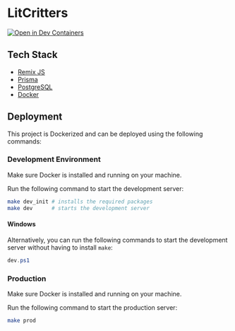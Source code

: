 # LitCritters

[![Open in Dev Containers](https://img.shields.io/static/v1?label=Dev%20Containers&message=Open&color=blue&logo=visualstudiocode)](https://vscode.dev/redirect?url=vscode://ms-vscode-remote.remote-containers/cloneInVolume?url=https://github.com/andybeargen/read)

## Tech Stack
- [Remix JS](https://remix.run/)
- [Prisma](https://www.prisma.io/)
- [PostgreSQL](https://www.postgresql.org/)
- [Docker](https://www.docker.com/)

## Deployment
This project is Dockerized and can be deployed using the following commands:

### Development Environment
Make sure Docker is installed and running on your machine.

Run the following command to start the development server:
```bash
make dev_init # installs the required packages
make dev      # starts the development server
```

#### Windows
Alternatively, you can run the following commands to start the development server
without having to install `make`:
```powershell
dev.ps1
```

### Production
Make sure Docker is installed and running on your machine.

Run the following command to start the production server:
```bash
make prod
```

